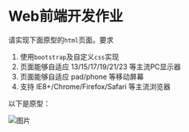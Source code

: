 # Web前端开发作业

请实现下面原型的`html`页面。要求

1. 使用`bootstrap`及自定义`css`实现
2. 页面能够自适应 13/15/17/19/21/23 等主流PC显示器
3. 页面能够自适应 pad/phone 等移动屏幕
4. 支持 IE8+/Chrome/Firefox/Safari 等主流浏览器

以下是原型：

![图片](https://github.com/RCFans/interview-web/blob/master/home.png)
